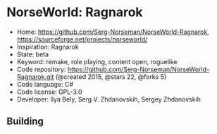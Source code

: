 # NorseWorld: Ragnarok

- Home: https://github.com/Serg-Norseman/NorseWorld-Ragnarok, https://sourceforge.net/projects/norseworld/
- Inspiration: Ragnarok
- State: beta
- Keyword: remake, role playing, content open, roguelike
- Code repository: https://github.com/Serg-Norseman/NorseWorld-Ragnarok.git (@created 2015, @stars 22, @forks 5)
- Code language: C#
- Code license: GPL-3.0
- Developer: Ilya Bely, Serg V. Zhdanovskih, Sergey Zhdanovskih

## Building
